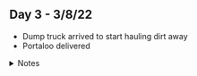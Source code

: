 ## Day 3 - 3/8/22

- Dump truck arrived to start hauling dirt away
- Portaloo delivered

<details>
<summary>Notes</summary>
</details>